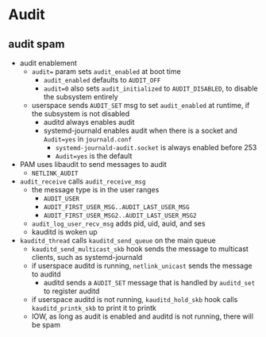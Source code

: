 Audit
=====

## audit spam

- audit enablement
  - `audit=` param sets `audit_enabled` at boot time
    - `audit_enabled` defaults to `AUDIT_OFF`
    - `audit=0` also sets `audit_initialized` to `AUDIT_DISABLED`, to disable
      the subsystem entirely
  - userspace sends `AUDIT_SET` msg to set `audit_enabled` at runtime, if the
    subsystem is not disabled
    - auditd always enables audit
    - systemd-journald enables audit when there is a socket and `Audit=yes` in
      `journald.conf`
      - `systemd-journald-audit.socket` is always enabled before 253
      - `Audit=yes` is the default
- PAM uses libaudit to send messages to audit
  - `NETLINK_AUDIT`
- `audit_receive` calls `audit_receive_msg`
  - the message type is in the user ranges
    - `AUDIT_USER`
    - `AUDIT_FIRST_USER_MSG..AUDIT_LAST_USER_MSG`
    - `AUDIT_FIRST_USER_MSG2..AUDIT_LAST_USER_MSG2`
  - `audit_log_user_recv_msg` adds pid, uid, auid, and ses
  - kauditd is woken up
- `kauditd_thread` calls `kauditd_send_queue` on the main queue
  - `kauditd_send_multicast_skb` hook sends the message to multicast clients,
    such as systemd-journald
  - if userspace auditd is running, `netlink_unicast` sends the message to
    auditd
    - auditd sends a `AUDIT_SET` message that is handled by `auditd_set` to
      register auditd
  - if userspace auditd is not running, `kauditd_hold_skb` hook calls
    `kauditd_printk_skb` to print it to printk
  - IOW, as long as audit is enabled and auditd is not running, there will be
    spam
